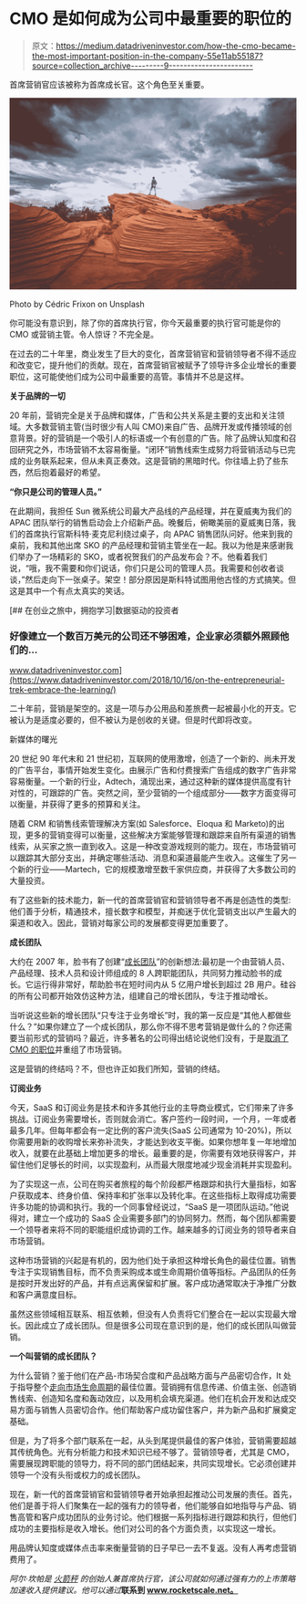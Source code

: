 # CMO 是如何成为公司中最重要的职位的

> 原文：<https://medium.datadriveninvestor.com/how-the-cmo-became-the-most-important-position-in-the-company-55e11ab55187?source=collection_archive---------9----------------------->

首席营销官应该被称为首席成长官。这个角色至关重要。

![](img/231874dbbd089b57d551dd3b35872cf0.png)

Photo by Cédric Frixon on Unsplash

你可能没有意识到，除了你的首席执行官，你今天最重要的执行官可能是你的 CMO 或营销主管。令人惊讶？不完全是。

在过去的二十年里，商业发生了巨大的变化，首席营销官和营销领导者不得不适应和改变它，提升他们的贡献。现在，首席营销官被赋予了领导许多企业增长的重要职位，这可能使他们成为公司中最重要的高管。事情并不总是这样。

**关于品牌的一切**

20 年前，营销完全是关于品牌和媒体，广告和公共关系是主要的支出和关注领域。大多数营销主管(当时很少有人叫 CMO)来自广告、品牌开发或传播领域的创意背景。好的营销是一个吸引人的标语或一个有创意的广告。除了品牌认知度和召回研究之外，市场营销不太容易衡量。“闭环”销售线索生成努力将营销活动与已完成的业务联系起来，但从未真正奏效。这是营销的黑暗时代。你往墙上扔了些东西，然后抱着最好的希望。

**“你只是公司的管理人员。”**

在此期间，我担任 Sun 微系统公司最大产品线的产品经理，并在夏威夷为我们的 APAC 团队举行的销售启动会上介绍新产品。晚餐后，俯瞰美丽的夏威夷日落，我们的首席执行官斯科特·麦克尼利绕过桌子，向 APAC 销售团队问好。他来到我的桌前，我和其他出席 SKO 的产品经理和营销主管坐在一起。我以为他是来感谢我们举办了一场精彩的 SKO，或者祝贺我们的产品发布会？不。他看着我们说，“哦，我不需要和你们说话，你们只是公司的管理人员。我需要和创收者谈谈，”然后走向下一张桌子。架空！部分原因是斯科特试图用他古怪的方式搞笑。但这是其中一个有点太真实的笑话。

[](https://www.datadriveninvestor.com/2018/10/16/on-the-entrepreneurial-trek-embrace-the-learning/) [## 在创业之旅中，拥抱学习|数据驱动的投资者

### 好像建立一个数百万美元的公司还不够困难，企业家必须额外照顾他们的…

www.datadriveninvestor.com](https://www.datadriveninvestor.com/2018/10/16/on-the-entrepreneurial-trek-embrace-the-learning/) 

二十年前，营销是架空的。这是一项与办公用品和差旅费一起被最小化的开支。它被认为是适度必要的，但不被认为是创收的关键。但是时代即将改变。

新媒体的曙光

20 世纪 90 年代末和 21 世纪初，互联网的使用激增，创造了一个新的、尚未开发的广告平台，事情开始发生变化。由展示广告和付费搜索广告组成的数字广告非常容易衡量。一个新的行业，Adtech，涌现出来，通过这种新的媒体提供高度有针对性的，可跟踪的广告。突然之间，至少营销的一个组成部分——数字方面变得可以衡量，并获得了更多的预算和关注。

随着 CRM 和销售线索管理解决方案(如 Salesforce、Eloqua 和 Marketo)的出现，更多的营销变得可以衡量，这些解决方案能够管理和跟踪来自所有渠道的销售线索，从买家之旅一直到收入。这是一种改变游戏规则的能力。现在，市场营销可以跟踪其大部分支出，并确定哪些活动、消息和渠道最能产生收入。这催生了另一个新的行业——Martech，它的规模激增至数千家供应商，并获得了大多数公司的大量投资。

有了这些新的技术能力，新一代的首席营销官和营销领导者不再是创造性的类型:他们善于分析，精通技术，擅长数字和模型，并痴迷于优化营销支出以产生最大的渠道和收入。因此，营销对每家公司的发展都变得更加重要了。

**成长团队**

大约在 2007 年，脸书有了创建“[成长团队](https://www.fastcompany.com/40432085/how-facebooks-growth-team-used-science-and-empathy-to-reach-two-billion-users)”的创新想法:最初是一个由营销人员、产品经理、技术人员和设计师组成的 8 人跨职能团队，共同努力推动脸书的成长。它运行得非常好，帮助脸书在短时间内从 5 亿用户增长到超过 2B 用户。硅谷的所有公司都开始效仿这种方法，组建自己的增长团队，专注于推动增长。

当听说这些新的增长团队“只专注于业务增长”时，我的第一反应是“其他人都做些什么？”如果你建立了一个成长团队，那么你不得不思考营销是做什么的？你还需要当前形式的营销吗？最近，许多著名的公司得出结论说他们没有，于是[取消了 CMO 的职位](https://adage.com/article/cmo-strategy/why-more-brands-are-ditching-cmo-position/2183166)并重组了市场营销。

这是营销的终结吗？不，但也许正如我们所知，营销的终结。

**订阅业务**

今天，SaaS 和订阅业务是技术和许多其他行业的主导商业模式，它们带来了许多挑战。订阅业务需要增长，否则就会消亡。客户签约一段时间，一个月，一年或者最多几年。但每年都会有一定比例的客户流失(SaaS 公司通常为 10-20%)，所以你需要用新的收购增长来弥补流失，才能达到收支平衡。如果你想年复一年地增加收入，就要在此基础上增加更多的增长。最重要的是，你需要有效地获得客户，并留住他们足够长的时间，以实现盈利，从而最大限度地减少现金消耗并实现盈利。

为了实现这一点，公司在购买者旅程的每个阶段都严格跟踪和执行大量指标，如客户获取成本、终身价值、保持率和扩张率以及转化率。在这些指标上取得成功需要许多功能的协调和执行。我的一个同事曾经说过，“SaaS 是一项团队运动。”他说得对，建立一个成功的 SaaS 企业需要多部门的协同努力。然而，每个团队都需要一个领导者来将不同的职能组织成协调的工作。越来越多的订阅业务的领导者来自市场营销。

这种市场营销的兴起是有机的，因为他们处于承担这种增长角色的最佳位置。销售专注于实现销售目标，而不负责采购成本或生命周期价值等指标。产品团队的任务是按时开发出好的产品，并有点远离保留和扩展。客户成功通常取决于净推广分数和客户满意度目标。

虽然这些领域相互联系、相互依赖，但没有人负责将它们整合在一起以实现最大增长。因此成立了成长团队。但是很多公司现在意识到的是，他们的成长团队叫做营销。

**一个叫营销的成长团队？**

为什么营销？鉴于他们在产品-市场契合度和产品战略方面与产品密切合作，It 处于指导整个[走向市场生命周期](https://medium.com/swlh/go-big-or-go-home-how-to-build-an-awesome-go-to-market-plan-for-fast-growth-a1cc0a54f35b)的最佳位置。营销拥有信息传递、价值主张、创造销售线索、创造知名度和轰动效应，以及用机会填充渠道。他们在机会开发和达成交易方面与销售人员密切合作。他们帮助客户成功留住客户，并为新产品和扩展奠定基础。

但是，为了将多个部门联系在一起，从头到尾提供最佳的客户体验，营销需要超越其传统角色。光有分析能力和技术知识已经不够了。营销领导者，尤其是 CMO，需要展现跨职能的领导力，将不同的部门团结起来，共同实现增长。它必须创建并领导一个没有头衔或权力的成长团队。

现在，新一代的首席营销官和营销领导者开始承担起推动公司发展的责任。首先，他们是善于将人们聚集在一起的强有力的领导者，他们能够自如地指导与产品、销售高管和客户成功团队的业务讨论。他们根据一系列指标进行跟踪和执行，但他们成功的主要指标是收入增长。他们对公司的各个方面负责，以实现这一增长。

用品牌认知度或媒体点击率来衡量营销的日子早已一去不复返。没有人再考虑营销费用了。

*阿尔·坎帕是* [*火箭秤*](http://www.rocketscale.net) *的创始人兼首席执行官，该公司就如何通过强有力的上市策略加速收入提供建议。他可以通过*[](http://www.rocketscale.net)**联系到 www.rocketscale.net。**